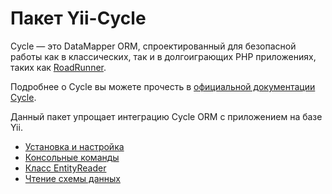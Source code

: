 # Пакет Yii-Cycle

Cycle — это DataMapper ORM, спроектированный для безопасной работы как в классических, так и в долгоиграющих PHP
приложениях, таких как [RoadRunner](https://github.com/roadrunner-server/roadrunner).

Подробнее о Cycle вы можете прочесть в [официальной документации Cycle](https://cycle-orm.dev/docs/readme/2.x).

Данный пакет упрощает интеграцию Cycle ORM с приложением на базе Yii.

- [Установка и настройка](installation.md)
- [Консольные команды](console-commands.md)
- [Класс EntityReader](entity-reader.md)
- [Чтение схемы данных](reading-schema.md)
